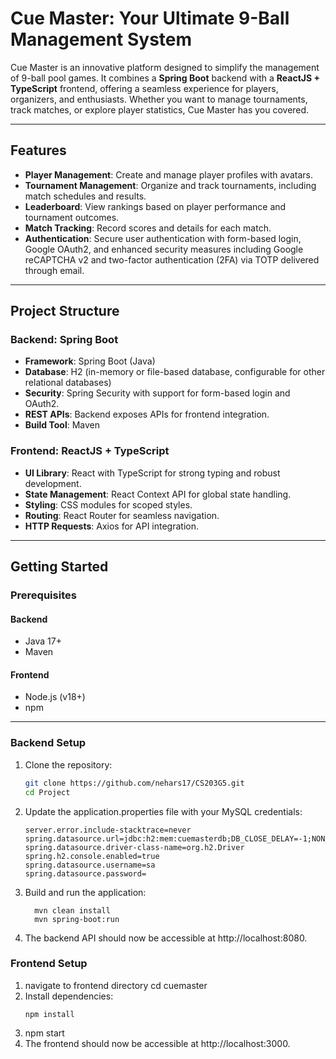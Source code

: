 # Cue Master: Your Ultimate 9-Ball Management System

Cue Master is an innovative platform designed to simplify the management of 9-ball pool games. It combines a **Spring Boot** backend with a **ReactJS + TypeScript** frontend, offering a seamless experience for players, organizers, and enthusiasts. Whether you want to manage tournaments, track matches, or explore player statistics, Cue Master has you covered.

---

## Features

- **Player Management**: Create and manage player profiles with avatars.
- **Tournament Management**: Organize and track tournaments, including match schedules and results.
- **Leaderboard**: View rankings based on player performance and tournament outcomes.
- **Match Tracking**: Record scores and details for each match.
- **Authentication**: Secure user authentication with form-based login, Google OAuth2, and enhanced security measures including Google reCAPTCHA v2 and two-factor authentication (2FA) via TOTP delivered through email.
---

## Project Structure

### Backend: Spring Boot
- **Framework**: Spring Boot (Java)
- **Database**: H2 (in-memory or file-based database, configurable for other relational databases)
- **Security**: Spring Security with support for form-based login and OAuth2.
- **REST APIs**: Backend exposes APIs for frontend integration.
- **Build Tool**: Maven

### Frontend: ReactJS + TypeScript
- **UI Library**: React with TypeScript for strong typing and robust development.
- **State Management**: React Context API for global state handling.
- **Styling**: CSS modules for scoped styles.
- **Routing**: React Router for seamless navigation.
- **HTTP Requests**: Axios for API integration.

---

## Getting Started

### Prerequisites

#### Backend
- Java 17+
- Maven

#### Frontend
- Node.js (v18+)
- npm

---

### Backend Setup

1. Clone the repository:

   ```bash
   git clone https://github.com/nehars17/CS203G5.git
   cd Project
2. Update the application.properties file with your MySQL credentials:
     ```
    server.error.include-stacktrace=never
    spring.datasource.url=jdbc:h2:mem:cuemasterdb;DB_CLOSE_DELAY=-1;NON_KEYWORDS=USER
    spring.datasource.driver-class-name=org.h2.Driver
    spring.h2.console.enabled=true
    spring.datasource.username=sa
    spring.datasource.password=
    
    ```
3. Build and run the application:
    ```
      mvn clean install
      mvn spring-boot:run
    ```
4. The backend API should now be accessible at http://localhost:8080.

### Frontend Setup
1. navigate to frontend directory cd cuemaster
2. Install dependencies:
   ```
   npm install

   ```
3. npm start
4. The frontend should now be accessible at http://localhost:3000.


   



